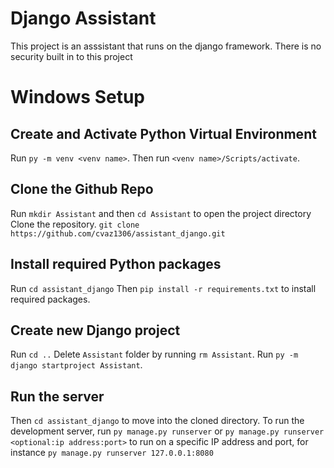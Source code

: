 # Django Assistant
This project is an asssistant that runs on the django framework.
There is no security built in to this project
# Windows Setup
## Create and Activate Python Virtual Environment
Run ```py -m venv <venv name>```.
Then run ```<venv name>/Scripts/activate```.
## Clone the Github Repo
Run ```mkdir Assistant``` and then ```cd Assistant``` to open the project directory
Clone the repository. ```git clone https://github.com/cvaz1306/assistant_django.git```
## Install required Python packages
Run ```cd assistant_django```
Then ```pip install -r requirements.txt``` to install required packages.
## Create new Django project
Run ```cd ..```
Delete ```Assistant``` folder by running ```rm Assistant```.
Run ```py -m django startproject Assistant```.
## Run the server
Then ```cd assistant_django``` to move into the cloned directory.
To run the development server, run ```py manage.py runserver``` or ```py manage.py runserver <optional:ip address:port>``` to run on a specific IP address and port, for instance ```py manage.py runserver 127.0.0.1:8080```
